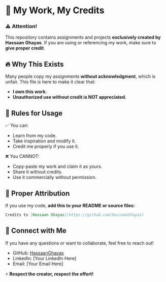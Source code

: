 # 🚀 My Work, My Credits

### ⚠️ Attention!
This repository contains assignments and projects **exclusively created by Hassaan Ghayas**. If you are using or referencing my work, make sure to **give proper credit**. 

## 🔥 Why This Exists
Many people copy my assignments **without acknowledgment**, which is unfair. This file is here to make it clear that:
- **I own this work.**
- **Unauthorized use without credit is NOT appreciated.**

## 📜 Rules for Usage
✅ You can:
- Learn from my code.
- Take inspiration and modify it.
- Credit me properly if you use it.

❌ You CANNOT:
- Copy-paste my work and claim it as yours.
- Share it without credits.
- Use it commercially without permission.

## 🤝 Proper Attribution
If you use my code, **add this to your README or source files:**
```markdown
Credits to [Hassaan Ghayas](https://github.com/HassaanGhayas)
```

## 🔗 Connect with Me
If you have any questions or want to collaborate, feel free to reach out!

- GitHub: [HassaanGhayas](https://github.com/HassaanGhayas)
- LinkedIn: [Your LinkedIn Here]
- Email: [Your Email Here]

⚡ **Respect the creator, respect the effort!**